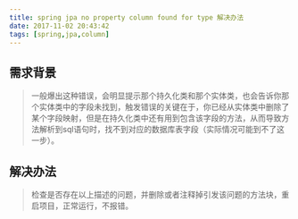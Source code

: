 ```yaml
---
title: spring jpa no property column found for type 解决办法
date: 2017-11-02 20:43:42
tags: [spring,jpa,column]
---
```


## 需求背景
>一般爆出这种错误，会明显提示那个持久化类和那个实体类，也会告诉你那个实体类中的字段未找到，触发错误的关键在于，你已经从实体类中删除了某个字段映射，但是在持久化类中还有用到包含该字段的方法，从而导致方法解析到sql语句时，找不到对应的数据库表字段（实际情况可能到不了这一步）。<!--more-->

## 解决办法
>检查是否存在以上描述的问题，并删除或者注释掉引发该问题的方法块，重启项目，正常运行，不报错。
